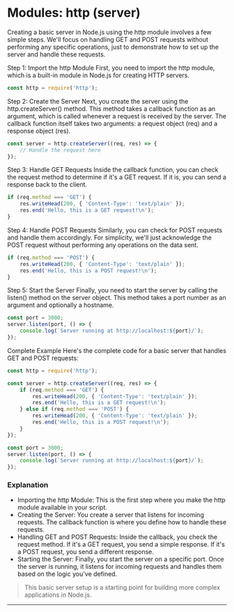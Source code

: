 # Modules: http (server)

Creating a basic server in Node.js using the http module involves a few simple steps. We'll focus on handling GET and POST requests without performing any specific operations, just to demonstrate how to set up the server and handle these requests.

Step 1: Import the http Module
First, you need to import the http module, which is a built-in module in Node.js for creating HTTP servers.

```js
const http = require('http');
```

Step 2: Create the Server
Next, you create the server using the http.createServer() method. This method takes a callback function as an argument, which is called whenever a request is received by the server. The callback function itself takes two arguments: a request object (req) and a response object (res).

```js
const server = http.createServer((req, res) => {
    // Handle the request here
});
```

Step 3: Handle GET Requests
Inside the callback function, you can check the request method to determine if it's a GET request. If it is, you can send a response back to the client.

```js
if (req.method === 'GET') {
    res.writeHead(200, { 'Content-Type': 'text/plain' });
    res.end('Hello, this is a GET request!\n');
}
```

Step 4: Handle POST Requests
Similarly, you can check for POST requests and handle them accordingly. For simplicity, we'll just acknowledge the POST request without performing any operations on the data sent.

```js
if (req.method === 'POST') {
    res.writeHead(200, { 'Content-Type': 'text/plain' });
    res.end('Hello, this is a POST request!\n');
}
```

Step 5: Start the Server
Finally, you need to start the server by calling the listen() method on the server object. This method takes a port number as an argument and optionally a hostname.

```js
const port = 3000;
server.listen(port, () => {
    console.log(`Server running at http://localhost:${port}/`);
});
```

Complete Example
Here's the complete code for a basic server that handles GET and POST requests:

```js
const http = require('http');

const server = http.createServer((req, res) => {
    if (req.method === 'GET') {
        res.writeHead(200, { 'Content-Type': 'text/plain' });
        res.end('Hello, this is a GET request!\n');
    } else if (req.method === 'POST') {
        res.writeHead(200, { 'Content-Type': 'text/plain' });
        res.end('Hello, this is a POST request!\n');
    }
});

const port = 3000;
server.listen(port, () => {
    console.log(`Server running at http://localhost:${port}/`);
});
```

### Explanation
* Importing the http Module: This is the first step where you make the http module available in your script.
* Creating the Server: You create a server that listens for incoming requests. The callback function is where you define how to handle these requests.
* Handling GET and POST Requests: Inside the callback, you check the request method. If it's a GET request, you send a simple response. If it's a POST request, you send a different response.
* Starting the Server: Finally, you start the server on a specific port. Once the server is running, it listens for incoming requests and handles them based on the logic you've defined.

> This basic server setup is a starting point for building more complex applications in Node.js.

---
